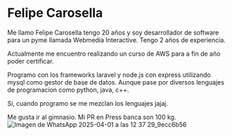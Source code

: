 # Felipe Carosella
Me llamo Felipe Carosella tengo 20 años y soy desarrollador de software para un pyme llamada Webmedia Interactive. Tengo 2 años de experiencia.

Actualmente me encuentro realizando un curso de AWS para a fin de año poder certificar.

Programo con los frameworks laravel y node.js con express utilizando mysql como gestor de base de datos. Aunque pase por diversos lenguajes de programacion como python, java, c++. 

Si, cuando programo se me mezclan los lenguajes jajaj.

Me gusta ir al gimnasio. Mi PR en Press banca son 100 kg.
![Imagen de WhatsApp 2025-04-01 a las 12 37 29_9ecc6b56](https://github.com/user-attachments/assets/ecaa39b5-696f-403a-a05d-c6c269ac19c6)
